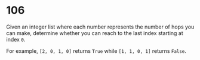 [_metadata_:number]:-      "106"
[_metadata_:difficulty]:-  "Medium"
[_metadata_:asker]:-       "Pinterest"

# 106

Given an integer list where each number represents the number of hops you can make, determine whether you can reach to the last index starting at index `0`.

For example, `[2, 0, 1, 0]` returns `True` while `[1, 1, 0, 1]` returns `False`.
